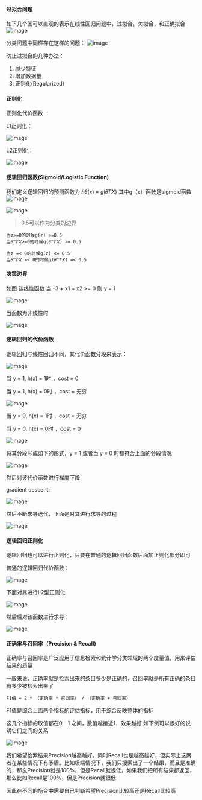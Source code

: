 #### 过拟合问题
如下几个图可以直观的表示在线性回归问题中，过拟合，欠拟合，和正确拟合
![image](https://github.com/jccjd/Coursera-Machine-Learning/blob/master/week3/image/拟合1.PNG?raw=true)

分类问题中同样存在这样的问题：
![image](https://github.com/jccjd/Coursera-Machine-Learning/blob/master/week3/image/拟合2.PNG?raw=true)

防止过拟合的几种办法：
1. 减少特征
2. 增加数据量
3. 正则化(Regularized)

#### 正则化

正则化代价函数 ：

L1正则化：

![image](https://github.com/jccjd/Coursera-Machine-Learning/blob/master/week3/image/拟合4.PNG?raw=true)

L2正则化：

![image](https://github.com/jccjd/Coursera-Machine-Learning/blob/master/week3/image/拟合3.PNG?raw=true)

#### 逻辑回归函数(Sigmoid/Logistic Function)
我们定义逻辑回归的预测函数为 ℎ𝜃(𝑥) = 𝑔(𝜃𝑇𝑋)
其中g（x）函数是sigmoid函数
![image](https://github.com/jccjd/Coursera-Machine-Learning/blob/master/week3/image/拟合5.PNG?raw=true)



![image](https://github.com/jccjd/Coursera-Machine-Learning/blob/master/week3/image/拟合6.PNG?raw=true)


> 0.5可以作为分类的边界

    当z>=0的时候g(z) >=0.5
    当𝜃^𝑇𝑋>=0的时候g(𝜃^𝑇𝑋) >= 0.5

    当z =< 0的时候g(z) <= 0.5
    当𝜃^𝑇𝑋 =< 0的时候g(𝜃^𝑇𝑋) =< 0.5

#### 决策边界
如图 该线性函数 当 -3 + x1 + x2 >= 0 则 y = 1

![image](https://github.com/jccjd/Coursera-Machine-Learning/blob/master/week3/image/拟合7.PNG?raw=true)


当函数为非线性时

![image](https://github.com/jccjd/Coursera-Machine-Learning/blob/master/week3/image/拟合8.PNG?raw=true)


#### 逻辑回归的代价函数
逻辑回归与线性回归不同，其代价函数分段来表示：

![image](https://github.com/jccjd/Coursera-Machine-Learning/blob/master/week3/image/逻辑回归1.PNG?raw=true)

当 y = 1, h(x) = 1时 ，cost = 0

当 y = 1, h(x) = 0时 ，cost = 无穷

![image](https://github.com/jccjd/Coursera-Machine-Learning/blob/master/week3/image/逻辑代价1.PNG?raw=true)

当 y = 0, h(x) = 1时 ，cost = 无穷

当 y = 0, h(x) = 0时 ，cost = 0

![image](https://github.com/jccjd/Coursera-Machine-Learning/blob/master/week3/image/逻辑代价2.PNG?raw=true)

将其分段写成如下的形式，y = 1 或者当 y = 0 时都符合上面的分段情况

![image](https://github.com/jccjd/Coursera-Machine-Learning/blob/master/week3/image/逻辑代价3.PNG?raw=true)

然后对该代价函数进行梯度下降

gradient descent:

![image](https://github.com/jccjd/Coursera-Machine-Learning/blob/master/week3/image/逻辑代价4.PNG?raw=true)

然后不断求导迭代，下面是对其进行求导的过程

![image](https://github.com/jccjd/Coursera-Machine-Learning/blob/master/week3/image/逻辑代价5.PNG?raw=true)

#### 逻辑回归正则化
逻辑回归也可以进行正则化，只要在普通的逻辑回归函数后面加正则化部分即可

普通的逻辑回归代价函数：

![image](https://github.com/jccjd/Coursera-Machine-Learning/blob/master/week3/image/逻辑代价4.PNG?raw=true)

下面对其进行L2型正则化

![image](https://github.com/jccjd/Coursera-Machine-Learning/blob/master/week3/image/逻辑正则化1.PNG?raw=true)

然后后对该函数进行求导：

![image](https://github.com/jccjd/Coursera-Machine-Learning/blob/master/week3/image/逻辑正则化2.PNG?raw=true)

#### 正确率与召回率（Precision & Recall)
正确率与召回率是广泛应用于信息检索和统计学分类领域的两个度量值，用来评估结果的质量

一般来说，正确率就是检索出来的条目多少是正确的，召回率就是所有正确的条目有多少被检索出来了

```
F1值 = 2 * （正确率 * 召回率） / （正确率 + 召回率）
```
F1值是综合上面两个指标的评估指标，用于综合反映整体的指标

这几个指标的取值都在0 - 1 之间，数值越接近1，效果越好
如下例可以很好的说明它们之间的关系

![image](https://github.com/jccjd/Coursera-Machine-Learning/blob/master/week3/image/正确召回1.PNG?raw=true)


我们希望检索结果Precision越高越好，同时Recall也是越高越好，但实际上这两者在某些情况下有矛盾。比如极端情况下，我们只搜索出了一个结果，而且是准确的，那么Precision就是100%，但是Recall就很低，如果我们把所有结果都返回，那么比如Recall是100%，但是Precision就很低

因此在不同的场合中需要自己判断希望Precision比较高还是Recall比较高

